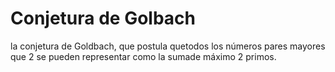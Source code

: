 # Conjetura de Golbach
la conjetura de Goldbach, que postula quetodos  los  números  pares  mayores  que  2  se  pueden  representar  como  la  sumade  máximo  2  primos.  
